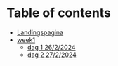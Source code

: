 # Table of contents

* [Landingspagina](Landingspagina.md)
* [week1](week1/README.md)
  * [dag 1 26/2/2024](week1/dag1.md)
  * [dag 2 27/2/2024](week1/dag2.md)
